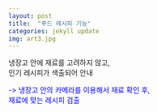 ```yaml
---
layout: post
title:  "푸드 레시피 기능"
categories: jekyll update
img: art3.jpg
---
```

 

냉장고 안에 재료를 고려하지 않고,     
인기 레시피가 색출되어 안내     

<font color='blue'>-> 냉장고 안의 카메라를 이용해서 재료 확인 후,
</br>
재료에 맞는 레시피 검출</font>
